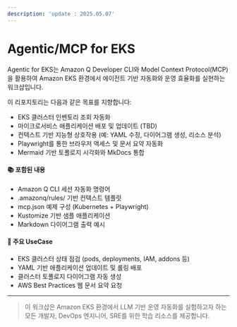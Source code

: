 ```yaml
---
description: 'update : 2025.05.07'
---
```


# Agentic/MCP for EKS

Agentic for EKS는 Amazon Q Developer CLI와 Model Context Protocol(MCP)을 활용하여 Amazon EKS 환경에서 에이전트 기반 자동화와 운영 효율화를 실현하는 워크샵입니다.

이 리포지토리는 다음과 같은 목표를 지향합니다:

* EKS 클러스터 인벤토리 조회 자동화
* 마이크로서비스 애플리케이션 배포 및 업데이트 (TBD)
* 컨텍스트 기반 지능형 상호작용 (예: YAML 수정, 다이어그램 생성, 리소스 분석)
* Playwright를 통한 브라우저 액세스 및 문서 요약 자동화
* Mermaid 기반 토폴로지 시각화와 MkDocs 통합

#### 📚 포함된 내용

* Amazon Q CLI 세션 자동화 명령어
* .amazonq/rules/ 기반 컨텍스트 템플릿
* mcp.json 예제 구성 (Kubernetes + Playwright)
* Kustomize 기반 샘플 애플리케이션
* Markdown 다이어그램 출력 예시

#### 🧪 주요 UseCase

* EKS 클러스터 상태 점검 (pods, deployments, IAM, addons 등)
* YAML 기반 애플리케이션 업데이트 및 롤링 배포
* 클러스터 토폴로지 다이어그램 자동 생성
* AWS Best Practices 웹 문서 요약 요청

***

> 이 워크샵은 Amazon EKS 환경에서 LLM 기반 운영 자동화를 실험하고자 하는 모든 개발자, DevOps 엔지니어, SRE를 위한 학습 리소스를 제공합니다.

